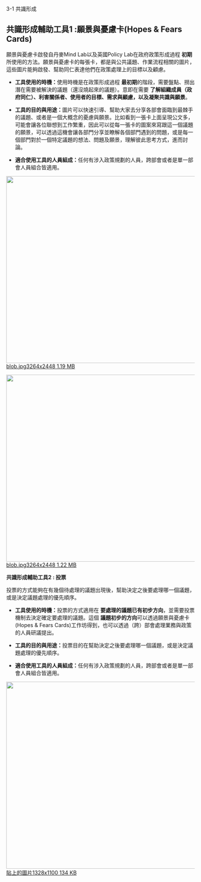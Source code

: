 <p>3-1 共識形成</p>

<h2>共識形成輔助工具1 :願景與憂慮卡(Hopes &amp; Fears Cards)</h2>

<p>願景與憂慮卡啟發自丹麥Mind Lab以及英國Policy Lab在政府政策形成過程 <strong>初期</strong>所使用的方法。願景與憂慮卡的每張卡，都是與公共議題、作業流程相關的圖片，這些圖片能夠啟發、幫助同仁表達他們在政策處理上的目標以及顧慮。</p>

<ul>
<li><p><strong>工具使用的時機：</strong>使用時機是在政策形成過程 <strong>最初期</strong>的階段，需要盤點、撈出潛在需要被解決的議題（還沒燒起來的議題）。意即在需要 <strong>了解組織成員（政府同仁）、利害關係者、使用者的目標、需求與顧慮，以及凝聚共識與願景</strong>。</p></li>
<li><p><strong>工具的目的與用途：</strong>圖片可以快速引導、幫助大家去分享各部會面臨到最棘手的議題、或者是一個大概念的憂慮與願景。比如看到一張卡上面呈現公文多，可能會讓各位聯想到工作繁重，因此可以從每一張卡的圖案來寫跟這一個議題的願景，可以透過這機會讓各部門分享並瞭解各個部門遇到的問題，或是每一個部門對於一個特定議題的想法、問題及願景，理解彼此思考方式，進而討論。</p></li>
<li><p><strong>適合使用工具的人員組成：</strong>任何有涉入政策規劃的人員，跨部會或者是單一部會人員組合皆適用。</p></li>
</ul>

<p><div class="lightbox-wrapper"><a data-download-href="https://talk.pdis.nat.gov.tw/uploads/default/3128a33e7e7526339767beab75df59efa3823a44" href="https://talk.pdis.nat.gov.tw/uploads/default/original/1X/3128a33e7e7526339767beab75df59efa3823a44.jpg" class="lightbox" title="blob.jpg"><img src="https://talk.pdis.nat.gov.tw/uploads/default/optimized/1X/3128a33e7e7526339767beab75df59efa3823a44_1_666x500.jpg" width="666" height="500"><div class="meta">
<span class="filename">blob.jpg</span><span class="informations">3264x2448 1.19 MB</span><span class="expand"></span>
</div></a></div></p>

<p><div class="lightbox-wrapper"><a data-download-href="https://talk.pdis.nat.gov.tw/uploads/default/b9b265971ec147e07ddbbc3a9be7b1e1cd6a3ff6" href="https://talk.pdis.nat.gov.tw/uploads/default/original/1X/b9b265971ec147e07ddbbc3a9be7b1e1cd6a3ff6.jpg" class="lightbox" title="blob.jpg"><img src="https://talk.pdis.nat.gov.tw/uploads/default/optimized/1X/b9b265971ec147e07ddbbc3a9be7b1e1cd6a3ff6_1_666x500.jpg" width="666" height="500"><div class="meta">
<span class="filename">blob.jpg</span><span class="informations">3264x2448 1.22 MB</span><span class="expand"></span>
</div></a></div></p>

<p><strong>共識形成輔助工具2 : 投票</strong></p>

<p>投票的方式能夠在有幾個待處理的議題出現後，幫助決定之後要處理哪一個議題，或是決定議題處理的優先順序。</p>

<ul>
<li><p><strong>工具使用的時機：</strong>投票的方式適用在 <strong>要處理的議題已有初步方向</strong>，並需要投票機制去決定確定要處理的議題。這個 <strong>議題初步的方向</strong>可以透過願景與憂慮卡(Hopes &amp; Fears Cards)工作坊得到，也可以透過（跨）部會處理業務與政策的人員研議提出。</p></li>
<li><p><strong>工具的目的與用途：</strong>投票目的在幫助決定之後要處理哪一個議題，或是決定議題處理的優先順序。</p></li>
<li>
<strong>適合使用工具的人員組成：</strong>任何有涉入政策規劃的人員，跨部會或者是單一部會人員組合皆適用。</li>
</ul>

<p><div class="lightbox-wrapper"><a data-download-href="https://talk.pdis.nat.gov.tw/uploads/default/9cd25da972b1db8d6f21357774e77d480ef6c760" href="https://talk.pdis.nat.gov.tw/uploads/default/original/1X/9cd25da972b1db8d6f21357774e77d480ef6c760.png" class="lightbox" title="貼上的圖片"><img src="https://talk.pdis.nat.gov.tw/uploads/default/optimized/1X/9cd25da972b1db8d6f21357774e77d480ef6c760_1_603x500.png" width="603" height="500"><div class="meta">
<span class="filename">貼上的圖片</span><span class="informations">1328x1100 134 KB</span><span class="expand"></span>
</div></a></div></p>